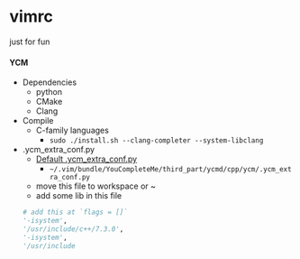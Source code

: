 # vimrc
just for fun

#### YCM
* Dependencies
    * python
    * CMake
    * Clang
* Compile
    * C-family languages
        * `sudo ./install.sh --clang-completer --system-libclang`
* .ycm_extra_conf.py
    * [Default .ycm_extra_conf.py](https://github.com/Valloric/ycmd/blob/master/cpp/ycm/.ycm_extra_conf.py)
        * `~/.vim/bundle/YouCompleteMe/third_part/ycmd/cpp/ycm/.ycm_extra_conf.py`
    * move this file to workspace or ~
    * add some lib in this file
    ``` python
    # add this at `flags = []`
    '-isystem',
    '/usr/include/c++/7.3.0',
    '-isystem',
    '/usr/include
    ```